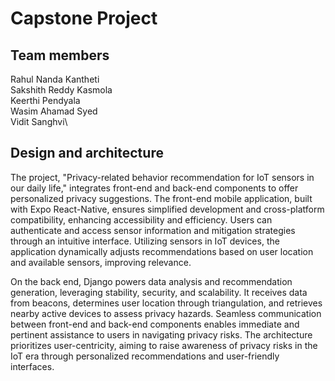 # Capstone Project 

## Team members

Rahul Nanda Kantheti\
Sakshith Reddy Kasmola\
Keerthi Pendyala\
Wasim Ahamad Syed\
Vidit Sanghvi\

## Design and architecture

The project, "Privacy-related behavior recommendation for IoT sensors in our daily life," integrates front-end and back-end components to offer personalized privacy suggestions. The front-end mobile application, built with Expo React-Native, ensures simplified development and cross-platform compatibility, enhancing accessibility and efficiency. Users can authenticate and access sensor information and mitigation strategies through an intuitive interface. Utilizing sensors in IoT devices, the application dynamically adjusts recommendations based on user location and available sensors, improving relevance.

On the back end, Django powers data analysis and recommendation generation, leveraging stability, security, and scalability. It receives data from beacons, determines user location through triangulation, and retrieves nearby active devices to assess privacy hazards. Seamless communication between front-end and back-end components enables immediate and pertinent assistance to users in navigating privacy risks. The architecture prioritizes user-centricity, aiming to raise awareness of privacy risks in the IoT era through personalized recommendations and user-friendly interfaces.
